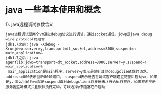 # java 一些基本使用和概念

1). java远程调试参数含义

    java远程调试是两个vm通过debug协议进行调试，通过socket通信。jdwp是java debug wire protocol的缩写
    jdk1.7之前：java -Xdebug -Xrunjdwp:server=y,transport=dt_socket,address=8000,suspend=n main_application&
    jdk1.7之后：java -agentlib:jdwp=transport=dt_socket,address=8000,server=y,suspend=n main_application&
     main_application是main程序，server=y表示是监听其他debugclient端的请求。address=800表示监听8000端口， suspend表示是否在调试客户端建立链接后启动vm，如果是y，那么当前的vm就是suspend直到debugclient连接进来才开始执行程序，如果程序不是服务器监听模式并且很快执行完毕，可以选择y来阻塞它的启动
